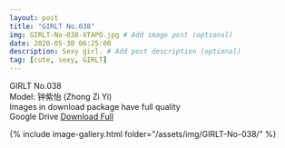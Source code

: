 ```yaml
---
layout: post
title: "GIRLT No.038"
img: GIRLT-No-038-XTAPO.jpg # Add image post (optional)
date: 2020-05-30 06:25:00
description: Sexy girl. # Add post description (optional)
tag: [cute, sexy, GIRLT]
---
```

GIRLT No.038  
Model: 钟紫怡 (Zhong Zi Yi)     
Images in download package have full quality                  
Google Drive [Download Full](http://gestyy.com/e035hN)

{% include image-gallery.html folder="/assets/img/GIRLT-No-038/" %}
